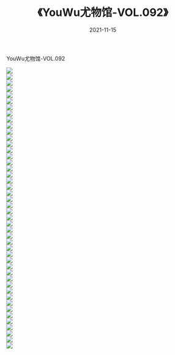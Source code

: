 ﻿---
layout: post
title:  《YouWu尤物馆-VOL.092》
date:   2021-11-15
img: http://img.660000.xyz/Sharelink/网络美图/2021/YouWu尤物馆-VOL.092/000.jpg
categories: [美女, 清纯, 唯美]
---

YouWu尤物馆-VOL.092

  ![](http://img.660000.xyz/Sharelink/网络美图/2021/YouWu尤物馆-VOL.092/001.jpg) <br> ![](http://img.660000.xyz/Sharelink/网络美图/2021/YouWu尤物馆-VOL.092/002.jpg) <br> ![](http://img.660000.xyz/Sharelink/网络美图/2021/YouWu尤物馆-VOL.092/003.jpg) <br> ![](http://img.660000.xyz/Sharelink/网络美图/2021/YouWu尤物馆-VOL.092/004.jpg) <br> ![](http://img.660000.xyz/Sharelink/网络美图/2021/YouWu尤物馆-VOL.092/005.jpg) <br> ![](http://img.660000.xyz/Sharelink/网络美图/2021/YouWu尤物馆-VOL.092/006.jpg) <br> ![](http://img.660000.xyz/Sharelink/网络美图/2021/YouWu尤物馆-VOL.092/007.jpg) <br> ![](http://img.660000.xyz/Sharelink/网络美图/2021/YouWu尤物馆-VOL.092/008.jpg) <br> ![](http://img.660000.xyz/Sharelink/网络美图/2021/YouWu尤物馆-VOL.092/009.jpg) <br> ![](http://img.660000.xyz/Sharelink/网络美图/2021/YouWu尤物馆-VOL.092/010.jpg) <br> ![](http://img.660000.xyz/Sharelink/网络美图/2021/YouWu尤物馆-VOL.092/011.jpg) <br> ![](http://img.660000.xyz/Sharelink/网络美图/2021/YouWu尤物馆-VOL.092/012.jpg) <br> ![](http://img.660000.xyz/Sharelink/网络美图/2021/YouWu尤物馆-VOL.092/013.jpg) <br> ![](http://img.660000.xyz/Sharelink/网络美图/2021/YouWu尤物馆-VOL.092/014.jpg) <br> ![](http://img.660000.xyz/Sharelink/网络美图/2021/YouWu尤物馆-VOL.092/015.jpg) <br> ![](http://img.660000.xyz/Sharelink/网络美图/2021/YouWu尤物馆-VOL.092/016.jpg) <br> ![](http://img.660000.xyz/Sharelink/网络美图/2021/YouWu尤物馆-VOL.092/017.jpg) <br> ![](http://img.660000.xyz/Sharelink/网络美图/2021/YouWu尤物馆-VOL.092/018.jpg) <br> ![](http://img.660000.xyz/Sharelink/网络美图/2021/YouWu尤物馆-VOL.092/019.jpg) <br> ![](http://img.660000.xyz/Sharelink/网络美图/2021/YouWu尤物馆-VOL.092/020.jpg) <br> ![](http://img.660000.xyz/Sharelink/网络美图/2021/YouWu尤物馆-VOL.092/021.jpg) <br> ![](http://img.660000.xyz/Sharelink/网络美图/2021/YouWu尤物馆-VOL.092/022.jpg) <br> ![](http://img.660000.xyz/Sharelink/网络美图/2021/YouWu尤物馆-VOL.092/023.jpg) <br> ![](http://img.660000.xyz/Sharelink/网络美图/2021/YouWu尤物馆-VOL.092/024.jpg) <br> ![](http://img.660000.xyz/Sharelink/网络美图/2021/YouWu尤物馆-VOL.092/025.jpg) <br> ![](http://img.660000.xyz/Sharelink/网络美图/2021/YouWu尤物馆-VOL.092/026.jpg) <br> ![](http://img.660000.xyz/Sharelink/网络美图/2021/YouWu尤物馆-VOL.092/027.jpg) <br> ![](http://img.660000.xyz/Sharelink/网络美图/2021/YouWu尤物馆-VOL.092/028.jpg) <br> ![](http://img.660000.xyz/Sharelink/网络美图/2021/YouWu尤物馆-VOL.092/029.jpg) <br> ![](http://img.660000.xyz/Sharelink/网络美图/2021/YouWu尤物馆-VOL.092/030.jpg) <br> ![](http://img.660000.xyz/Sharelink/网络美图/2021/YouWu尤物馆-VOL.092/031.jpg) <br> ![](http://img.660000.xyz/Sharelink/网络美图/2021/YouWu尤物馆-VOL.092/032.jpg) <br> ![](http://img.660000.xyz/Sharelink/网络美图/2021/YouWu尤物馆-VOL.092/033.jpg) <br> ![](http://img.660000.xyz/Sharelink/网络美图/2021/YouWu尤物馆-VOL.092/034.jpg) <br> ![](http://img.660000.xyz/Sharelink/网络美图/2021/YouWu尤物馆-VOL.092/035.jpg) <br> ![](http://img.660000.xyz/Sharelink/网络美图/2021/YouWu尤物馆-VOL.092/036.jpg) <br> ![](http://img.660000.xyz/Sharelink/网络美图/2021/YouWu尤物馆-VOL.092/037.jpg) <br> ![](http://img.660000.xyz/Sharelink/网络美图/2021/YouWu尤物馆-VOL.092/038.jpg) <br> ![](http://img.660000.xyz/Sharelink/网络美图/2021/YouWu尤物馆-VOL.092/039.jpg) <br> ![](http://img.660000.xyz/Sharelink/网络美图/2021/YouWu尤物馆-VOL.092/040.jpg) <br> ![](http://img.660000.xyz/Sharelink/网络美图/2021/YouWu尤物馆-VOL.092/041.jpg) <br> ![](http://img.660000.xyz/Sharelink/网络美图/2021/YouWu尤物馆-VOL.092/042.jpg) <br> ![](http://img.660000.xyz/Sharelink/网络美图/2021/YouWu尤物馆-VOL.092/043.jpg) <br> ![](http://img.660000.xyz/Sharelink/网络美图/2021/YouWu尤物馆-VOL.092/044.jpg) <br> ![](http://img.660000.xyz/Sharelink/网络美图/2021/YouWu尤物馆-VOL.092/045.jpg) <br> ![](http://img.660000.xyz/Sharelink/网络美图/2021/YouWu尤物馆-VOL.092/046.jpg) <br>